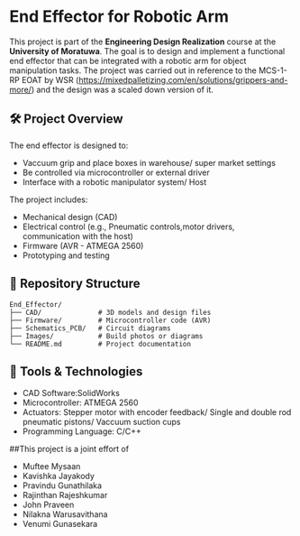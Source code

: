 # End Effector for Robotic Arm

This project is part of the **Engineering Design Realization** course at the **University of Moratuwa**. The goal is to design and implement a functional end effector that can be integrated with a robotic arm for object manipulation tasks.
The project was carried out in reference to the MCS-1-RP EOAT by WSR (https://mixedpalletizing.com/en/solutions/grippers-and-more/) and the design was a scaled down version of it.

## 🛠️ Project Overview

The end effector is designed to:
- Vaccuum grip and place boxes in warehouse/ super market settings
- Be controlled via microcontroller or external driver
- Interface with a robotic manipulator system/ Host

The project includes:
- Mechanical design (CAD)
- Electrical control (e.g., Pneumatic controls,motor drivers, communication with the host)
- Firmware (AVR - ATMEGA 2560)
- Prototyping and testing

## 📁 Repository Structure

```
End_Effector/
├── CAD/              # 3D models and design files
├── Firmware/         # Microcontroller code (AVR)
├── Schematics_PCB/   # Circuit diagrams
├── Images/           # Build photos or diagrams
└── README.md         # Project documentation
```

## 🔧 Tools & Technologies

- CAD Software:SolidWorks
- Microcontroller: ATMEGA 2560
- Actuators: Stepper motor with encoder feedback/ Single and double rod pneumatic pistons/ Vaccuum suction cups
- Programming Language: C/C++

##This project is a joint effort of
- Muftee Mysaan
- Kavishka Jayakody
- Pravindu Gunathilaka
- Rajinthan Rajeshkumar
- John Praveen
- Nilakna Warusavithana
- Venumi Gunasekara
